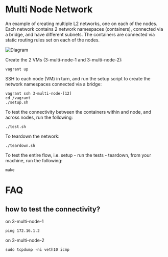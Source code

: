 # Multi Node Network

An example of creating multiple L2 networks, one on each of the nodes. Each network contains
2 network namespaces (containers), connected via a bridge, and have different subnets. The
containers are connected via static routing rules set on each of the nodes.

![Diagram](./diagram.jpg)

Create the 2 VMs (3-multi-node-1 and 3-multi-node-2):

```
vagrant up
```

SSH to each node (VM) in turn, and run the setup script to create the network namespaces connected via a bridge:

```
vagrant ssh 3-multi-node-[12]
cd /vagrant
./setup.sh
```

To test the connectivity between the containers within and node, and across nodes, run the following:

```
./test.sh
```

To teardown the network:

```
./teardown.sh
```

To test the entire flow, i.e. setup - run the tests - teardown, from your machine, run the following:

```
make
```

# FAQ

## how to test the connectivity?

on 3-multi-node-1

```shell
ping 172.16.1.2
```

on 3-multi-node-2

```shell
sudo tcpdump -ni veth10 icmp
```
